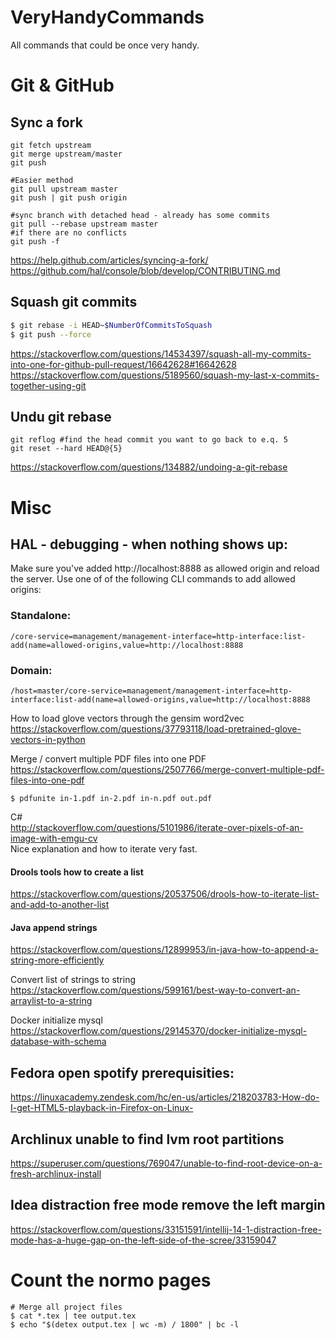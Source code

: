 # VeryHandyCommands
All commands that could be once very handy.

# Git & GitHub

## Sync a fork
```
git fetch upstream
git merge upstream/master
git push

#Easier method
git pull upstream master
git push | git push origin

#sync branch with detached head - already has some commits 
git pull --rebase upstream master
#if there are no conflicts
git push -f
```
https://help.github.com/articles/syncing-a-fork/  
https://github.com/hal/console/blob/develop/CONTRIBUTING.md

## Squash git commits
```bash
$ git rebase -i HEAD~$NumberOfCommitsToSquash
$ git push --force
```
https://stackoverflow.com/questions/14534397/squash-all-my-commits-into-one-for-github-pull-request/16642628#16642628    
https://stackoverflow.com/questions/5189560/squash-my-last-x-commits-together-using-git  

## Undu git rebase
```
git reflog #find the head commit you want to go back to e.q. 5
git reset --hard HEAD@{5}
```
https://stackoverflow.com/questions/134882/undoing-a-git-rebase

# Misc

## HAL - debugging - when nothing shows up:  
Make sure you've added http://localhost:8888 as allowed origin and reload the server. Use one of of the following CLI commands to add allowed origins:

### Standalone:

```/core-service=management/management-interface=http-interface:list-add(name=allowed-origins,value=http://localhost:8888```

### Domain:

```/host=master/core-service=management/management-interface=http-interface:list-add(name=allowed-origins,value=http://localhost:8888```

How to load glove vectors through the gensim word2vec  
https://stackoverflow.com/questions/37793118/load-pretrained-glove-vectors-in-python


Merge / convert multiple PDF files into one PDF  
https://stackoverflow.com/questions/2507766/merge-convert-multiple-pdf-files-into-one-pdf
```
$ pdfunite in-1.pdf in-2.pdf in-n.pdf out.pdf
```
C#  
http://stackoverflow.com/questions/5101986/iterate-over-pixels-of-an-image-with-emgu-cv  
Nice explanation and how to iterate very fast.

#### Drools tools how to create a list
https://stackoverflow.com/questions/20537506/drools-how-to-iterate-list-and-add-to-another-list

#### Java append strings
https://stackoverflow.com/questions/12899953/in-java-how-to-append-a-string-more-efficiently

Convert list of strings to string  
https://stackoverflow.com/questions/599161/best-way-to-convert-an-arraylist-to-a-string

Docker initialize mysql  
https://stackoverflow.com/questions/29145370/docker-initialize-mysql-database-with-schema

## Fedora open spotify prerequisities:
https://linuxacademy.zendesk.com/hc/en-us/articles/218203783-How-do-I-get-HTML5-playback-in-Firefox-on-Linux-

## Archlinux unable to find lvm root partitions
https://superuser.com/questions/769047/unable-to-find-root-device-on-a-fresh-archlinux-install

##  Idea distraction free mode remove the left margin
https://stackoverflow.com/questions/33151591/intellij-14-1-distraction-free-mode-has-a-huge-gap-on-the-left-side-of-the-scree/33159047

# Count the normo pages
```
# Merge all project files
$ cat *.tex | tee output.tex
$ echo "$(detex output.tex | wc -m) / 1800" | bc -l
```
